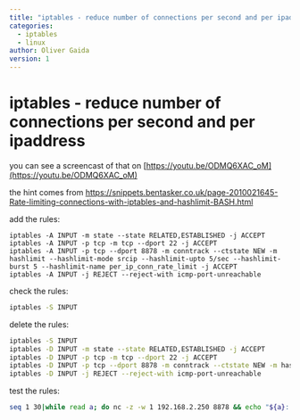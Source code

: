 ```yaml
---
title: "iptables - reduce number of connections per second and per ipaddress"
categories:
  - iptables
  - linux
author: Oliver Gaida
version: 1
---
```


# iptables - reduce number of connections per second and per ipaddress

you can see a screencast of that on [https://youtu.be/ODMQ6XAC_oM](https://youtu.be/ODMQ6XAC_oM)

the hint comes from https://snippets.bentasker.co.uk/page-2010021645-Rate-limiting-connections-with-iptables-and-hashlimit-BASH.html

add the rules:

```
iptables -A INPUT -m state --state RELATED,ESTABLISHED -j ACCEPT
iptables -A INPUT -p tcp -m tcp --dport 22 -j ACCEPT
iptables -A INPUT -p tcp --dport 8878 -m conntrack --ctstate NEW -m hashlimit --hashlimit-mode srcip --hashlimit-upto 5/sec --hashlimit-burst 5 --hashlimit-name per_ip_conn_rate_limit -j ACCEPT   
iptables -A INPUT -j REJECT --reject-with icmp-port-unreachable
```


check the rules:

```bash
iptables -S INPUT
```

delete the rules:

```bash
iptables -S INPUT
iptables -D INPUT -m state --state RELATED,ESTABLISHED -j ACCEPT
iptables -D INPUT -p tcp -m tcp --dport 22 -j ACCEPT
iptables -D INPUT -p tcp --dport 8878 -m conntrack --ctstate NEW -m hashlimit --hashlimit-mode srcip --hashlimit-upto 5/sec --hashlimit-burst 5 --hashlimit-name per_ip_conn_rate_limit -j ACCEPT   
iptables -D INPUT -j REJECT --reject-with icmp-port-unreachable
```

test the rules:

```bash
seq 1 30|while read a; do nc -z -w 1 192.168.2.250 8878 && echo "${a}: ok"||echo "${a}:failed"; done
```
